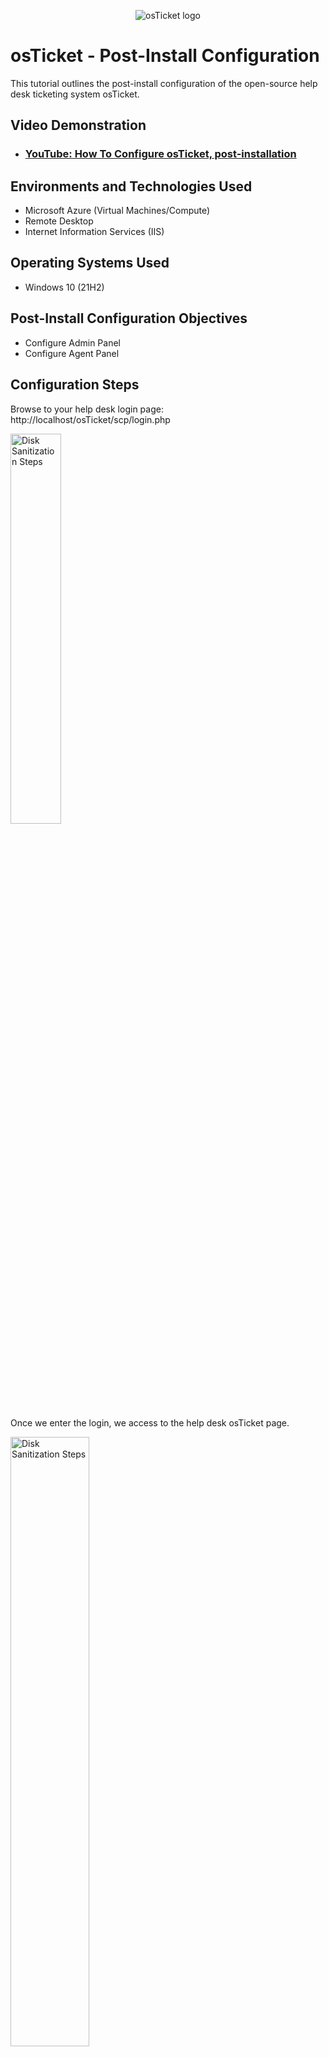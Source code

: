 <p align="center">
<img src="https://i.imgur.com/Clzj7Xs.png" alt="osTicket logo"/>
</p>

<h1>osTicket - Post-Install Configuration</h1>
This tutorial outlines the post-install configuration of the open-source help desk ticketing system osTicket.<br />


<h2>Video Demonstration</h2>

- ### [YouTube: How To Configure osTicket, post-installation](https://www.youtube.com)

<h2>Environments and Technologies Used</h2>

- Microsoft Azure (Virtual Machines/Compute)
- Remote Desktop
- Internet Information Services (IIS)

<h2>Operating Systems Used </h2>

- Windows 10</b> (21H2)

<h2>Post-Install Configuration Objectives</h2>

- Configure Admin Panel
- Configure Agent Panel

<h2>Configuration Steps</h2>

Browse to your help desk login page: http://localhost/osTicket/scp/login.php
<p>
<img src="https://i.imgur.com/QFnwCHP.png" height="40%" width="40%" alt="Disk Sanitization Steps"/>
</p>
<p>
Once we enter the login, we access to the help desk osTicket page.
</p>
<img src="https://i.imgur.com/cK10TNq.png" height="50%" width="50%" alt="Disk Sanitization Steps"/>
</p>
We will first configure the Admin Panel: right now it is on Agent Panel and we need to switch by clicking on to Admin Panel.  
</p>
<img src="https://i.imgur.com/Gu6luTC.png" height="50%" width="50%" alt="Disk Sanitization Steps"/>
</p>
1.) Configure Roles
</p>
a. Admin Panel -> Agents -> Roles and click on Add New Role.
</p>
<img src="https://i.imgur.com/y7jioJi.png" height="50%" width="50%" alt="Disk Sanitization Steps"/>
</p>
b. Create a new role Supreme Admin and set the Permissions.
</p>
<img src="https://i.imgur.com/jBk15WE.png" height="50%" width="50%" alt="Disk Sanitization Steps"/>
</p>
<img src="https://i.imgur.com/xdHiX5e.png" height="50%" width="50%" alt="Disk Sanitization Steps"/>
</p>
<img src="https://i.imgur.com/6DXNZDA.png" height="50%" width="50%" alt="Disk Sanitization Steps"/>
</p>
<img src="https://i.imgur.com/5Q4zf9p.png" height="50%" width="50%" alt="Disk Sanitization Steps"/>
</p>
The new role has been succesfully added
</p>
<img src="https://i.imgur.com/AuWQuDI.png" height="50%" width="50%" alt="Disk Sanitization Steps"/>
</p>
2.) Configure Departments
a. Admin Panel -> Agents -> Departments and click on Add New Department.
</p>
<img src="https://i.imgur.com/sPQ90NK.png" height="50%" width="50%" alt="Disk Sanitization Steps"/>
</p>
b. Create a department System Administrators.
</p>
<img src="https://i.imgur.com/bbLiWTU.png" height="50%" width="50%" alt="Disk Sanitization Steps"/>
</p>
<img src="https://i.imgur.com/XB1J2cc.png" height="50%" width="50%" alt="Disk Sanitization Steps"/>
</p>
The new Department has been successfully added
</p>
<img src="https://i.imgur.com/VLJtzbM.png" height="50%" width="50%" alt="Disk Sanitization Steps"/>
</p>
4.) Configure Teams
</p>
a. Admin Panel -> Agents -> Teams and click on Add New Team.
</p>
<img src="https://i.imgur.com/" height="50%" width="50%" alt="Disk Sanitization Steps"/>
</p>
- Create Level I Support
</p>
<img src="https://i.imgur.com/" height="50%" width="50%" alt="Disk Sanitization Steps"/>
</p>
<img src="https://i.imgur.com/" height="50%" width="50%" alt="Disk Sanitization Steps"/>
</p>
The new Level I Support Team has been successfully added
</p>
<img src="https://i.imgur.com/" height="50%" width="50%" alt="Disk Sanitization Steps"/>
</p>
- Create Level II Support
</p>
<img src="https://i.imgur.com/9aOmUIM.png" height="50%" width="50%" alt="Disk Sanitization Steps"/>
</p>
<img src="https://i.imgur.com/pacUKXp.png" height="50%" width="50%" alt="Disk Sanitization Steps"/>
</p>
The new Level II Support Team has been successfully added
</p>
<img src="https://i.imgur.com/" height="50%" width="50%" alt="Disk Sanitization Steps"/>
</p>
5.) Allow anyone to create tickets
</p>
a. Admin Panel -> Settings -> User Settings.
<p>
b. Registration Required: Require registration and login to create tickets
</p>
<img src="https://i.imgur.com/qiRJABS.png" height="50%" width="50%" alt="Disk Sanitization Steps"/>
</p>
Successfully update User Settings and Options.
<img src="https://i.imgur.com/07EIBsk.png" height="50%" width="50%" alt="Disk Sanitization Steps"/>
</p>
6.) Configure Agents (workers)
</p>
a. Admin Panel -> Agents -> Add New Agent named Jane, Set Password, Status and Settings.
<img src="https://i.imgur.com/1oBiF0q.png" height="50%" width="50%" alt="Disk Sanitization Steps"/>
</p>
Access
<img src="https://i.imgur.com/tWgjyqJ.png" height="50%" width="50%" alt="Disk Sanitization Steps"/>
</p>
Permissions
<img src="https://i.imgur.com/pMzZDmR.png" height="50%" width="50%" alt="Disk Sanitization Steps"/>
</p>
Teams
<img src="https://i.imgur.com/6lgxbqV.png" height="50%" width="50%" alt="Disk Sanitization Steps"/>
</p>
We successfully added Jane
<img src="https://i.imgur.com/jazT5pU.png" height="50%" width="50%" alt="Disk Sanitization Steps"/>
</p>
b. Admin Panel -> Agents -> Add New Agent named John, Set Password, Status and Settings.
</p>
<img src="https://i.imgur.com/AVSgFvP.png" height="50%" width="50%" alt="Disk Sanitization Steps"/>
</p>
Access
<img src="https://i.imgur.com/JHAro3S.png" height="50%" width="50%" alt="Disk Sanitization Steps"/>
</p>
We successfully added Jane
<img src="https://i.imgur.com/I6FHkx8.png" height="50%" width="50%" alt="Disk Sanitization Steps"/>
</p>
<img src="https://i.imgur.com/4TNOLW4.png" height="50%" width="50%" alt="Disk Sanitization Steps"/>
</p>
7.) Configure SLA
</p>
a. Admin Panel -> Manage -> SLA
</p>
- Create Sev-A (1 hour, 24/7)
<img src="https://i.imgur.com/HaoZz3D.png" height="50%" width="50%" alt="Disk Sanitization Steps"/>
</p>
Plan successfully added
<img src="https://i.imgur.com/lYBwyHH.png" height="50%" width="50%" alt="Disk Sanitization Steps"/>
</p>
- Create Sev-B (4 hours, 24/7)
<img src="https://i.imgur.com/zDFEybd.png" height="50%" width="50%" alt="Disk Sanitization Steps"/>
</p>
Plan successfully added
<img src="https://i.imgur.com/tctmvCk.png" height="50%" width="50%" alt="Disk Sanitization Steps"/>
</p>
- Create Sev-C (8 hours, business hours)
<img src="https://i.imgur.com/YVrXaYQ.png" height="50%" width="50%" alt="Disk Sanitization Steps"/>
</p>
Plan successfully added
<img src="https://i.imgur.com/R3qvxgo.png" height="50%" width="50%" alt="Disk Sanitization Steps"/>
</p>
8.) Configure Help Topics
</p>
Admin Panel -> Manage -> Help Topics
<img src="https://i.imgur.com/B9UOVQy.png" height="50%" width="50%" alt="Disk Sanitization Steps"/>
</p>
- Business Critical Outage
<img src="https://i.imgur.com/B4wgIlx.png" height="50%" width="50%" alt="Disk Sanitization Steps"/>
<img src="https://i.imgur.com/0sai93W.png" height="50%" width="50%" alt="Disk Sanitization Steps"/>
</p>
- Personal Computer Issues
<img src="https://i.imgur.com/t8sUXJq.png" height="50%" width="50%" alt="Disk Sanitization Steps"/>
<img src="https://i.imgur.com/14mTEvS.png" height="50%" width="50%" alt="Disk Sanitization Steps"/>
</p>
- Equipment Request
<img src="https://i.imgur.com/DYbSvoq.png" height="50%" width="50%" alt="Disk Sanitization Steps"/>
<img src="https://i.imgur.com/" height="50%" width="50%" alt="Disk Sanitization Steps"/>
</p>
- Password Reset
<img src="https://i.imgur.com/ASavUeB.png" height="50%" width="50%" alt="Disk Sanitization Steps"/>
<img src="https://i.imgur.com/0RgA3bk.png" height="50%" width="50%" alt="Disk Sanitization Steps"/>
</p>
- Configure Users (customers)
Agent Panel -> Users -> Add New
Karen
Ken

<p>
<img src="https://i.imgur.com/0sai93W.png" height="80%" width="80%" alt="Disk Sanitization Steps"/>
</p>
<p>
Lorem ipsum dolor sit amet, consectetur adipiscing elit, sed do eiusmod tempor incididunt ut labore et dolore magna aliqua. Ut enim ad minim veniam, quis nostrud exercitation ullamco laboris nisi ut aliquip ex ea commodo consequat. Duis aute irure dolor in reprehenderit in voluptate velit esse cillum dolore eu fugiat nulla pariatur.
</p>
<br />

<p>
<img src="https://i.imgur.com/DJmEXEB.png" height="80%" width="80%" alt="Disk Sanitization Steps"/>
</p>
<p>
Lorem ipsum dolor sit amet, consectetur adipiscing elit, sed do eiusmod tempor incididunt ut labore et dolore magna aliqua. Ut enim ad minim veniam, quis nostrud exercitation ullamco laboris nisi ut aliquip ex ea commodo consequat. Duis aute irure dolor in reprehenderit in voluptate velit esse cillum dolore eu fugiat nulla pariatur.
</p>
<br />
